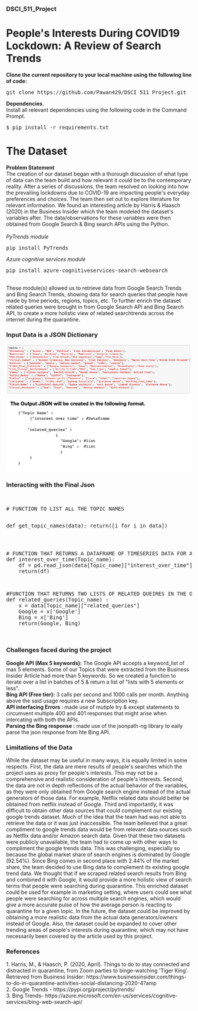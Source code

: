 <h3>DSCI_511_Project</h3>
<h1>People's Interests During COVID19 Lockdown: A Review of Search Trends</h1>

<b>Clone the current repository to your local machine using the following line of code:</b>

<pre>
git clone https://github.com/Pawan429/DSCI_511_Project.git
</pre>

<b>Dependencies</b>.  <br>
Install all relevant dependencies using the following code in the Command Prompt.  <br>
<pre>
$ pip install -r requirements.txt
</pre>

<h1>The Dataset</h2>
<b>Problem Statement</b><br>
The creation of our dataset began with a thorough discussion of what type of data can the team build and how relevant it could be to the contemporary reality. After a series of discussions, the team resolved on looking into how the prevailing lockdowns due to COVID-19 are impacting people's everyday preferences and choices. The team then set out to explore literature for relevant information. We found an interesting article by Harris & Haasch (2020) in the Business Insider which the team modeled the dataset's variables after. The data/observations for these variables were then obtained from Google Search & Bing search APIs using the Python. <br>
<br>
<em>PyTrends module </em><br>
<pre>pip install PyTrends</pre>
<em>Azure cognitive services module </em><br>
<pre>pip install azure-cognitiveservices-search-websearch</pre>
<br>
These module(s) allowed us to retrieve data from Google Search Trends and Bing Search Trends, showing data for search queries that people have made by time periods, regions, topics, etc. To further enrich the dataset related queries were brought in from Google Search API and Bing Search API, to create a more holistic view of related searchtrends across the internet during the quarantine.
<br>
<h3>Input Data is a JSON Dictionary</h3>
<img src = 'input_format.png' >
<img src = 'output_format.png'>
<br>
<h3>Interacting with the Final Json</h3><br>
<pre>
# FUNCTION TO LIST ALL THE TOPIC NAMES

def get_topic_names(data):
    return([i for i in data])
</pre>
<br>
<pre>
# FUNCTION THAT RETURNS A DATAFRAME OF TIMESERIES DATA FOR A GIVEN TOPIC NAME
def interest_over_time(Topic_name):    
    df = pd.read_json(data[Topic_name]["interest_over_time"], orient='table')
    return(df)
</pre><br>
<pre>
#FUNCTION THAT RETURNS TWO LISTS OF RELATED QUEIRES IN THE ORDER GOOGLE, BING
def related_queries(Topic_name) :
    x = data[Topic_name]["related_queries"]
    Google = x['Google']
    Bing = x['Bing']
    return(Google, Bing)
</pre>
<br>
<h3>Challenges faced during the project</h3>
<b> Google API (Max 5 keywords):</b> The Google API accepts a keyword_list of max 5 elements. Some of our Topics that were extracted from the Business Insider Article had more than 5 keywords. So we created a function to iterate over a list in batches of 5 & return a list of "lists with 5 elements or less".
<br>
<b> Bing API (Free tier):</b> 3 calls per second and 1000 calls per month. Anything above the said usage requires a new Subscription key.<br>
<b>API interfacing Errors : </b> made use of mutiple try & except statements to circumvent multiple 400 and 401 responses that might arise when intercating with both the APIs.<br>
<b>Parsing the Bing response :</b> made use of the jsonpath-ng library to eaily parse the json response from hte Bing API.
<br>
<h3>Limitations of the Data</h3>
While the dataset may be useful in many ways, it is equally limited in some respects. First, the data are mere results of people's searches which the project uses as proxy for people's interests. This may not be a comprehensive and realistic consideration of people's interests. Second, the data are not in depth reflections of the actual behavior of the variables, as they were only obtained from Google search engine instead of the actual generators of those data. For example, Netflix related data should better be obtained from netflix instead of Google. Third and importantly, it was difficult to obtain other data sources that could complement our existing google trends dataset. Much of the idea that the team had was not able to retrieve the data or it was just inaccessible. The team believed that a great compliment to google trends data would be from relevant data sources such as Netflix data and/or Amazon search data. Given that these two datasets were publicly unavailable, the team had to come up with other ways to compliment the google trends data. This was challenging, especially so because the global market share of search engines is dominated by Google (92.54%). Since Bing comes in second place with 2.44% of the market share, the team decided to use Bing data to complement its existing google trend data. We thought that if we scraped related search results from Bing and combined it with Google, it would provide a more holistic view of search terms that people were searching during quarantine. This enriched dataset could be used for example in marketing setting, where users could see what people were searching for across multiple search engines, which would give a more accurate pulse of how the average person is reacting to quarantine for a given topic. In the future, the dataset could be improved by obtaining a more realistic data from the actual data generators/owners instead of Google. Also, the dataset could be expanded to cover other trending areas of people's interests during quarantine, which may not have necessarily been covered by the article used by this project.
<br>
<h3>References</h3>
1. Harris, M., & Haasch, P. (2020, April). Things to do to stay connected and distracted in quarantine, from Zoom parties to      
            binge-watching 'Tiger King'. Retrieved from Business Insider: 
            https://www.businessinsider.com/things-to-do-in-quarantine-activities-social-distancing-2020-4?amp
<br>
2. Google Trends - https://pypi.org/project/pytrends/
<br>
3. Bing Trends- https://azure.microsoft.com/en-us/services/cognitive-services/bing-web-search-api/


